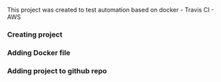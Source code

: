 This project was created to test automation based on docker - Travis CI - AWS 

### Creating project

### Adding Docker file

### Adding project to github repo

### 

